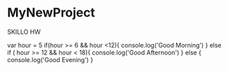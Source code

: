 # MyNewProject
SKILLO HW

var hour = 5
 if(hour >= 6 && hour <12){
    console.log('Good Morning')
 } else if ( hour >= 12 && hour < 18){
    console.log('Good Afternoon')
 } else {
    console.log('Good Evening')
 }
